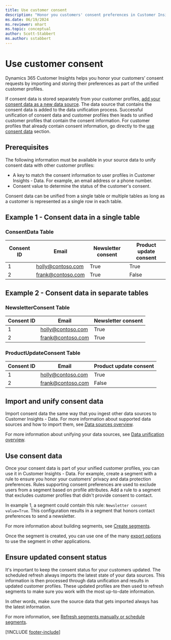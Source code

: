 ```yaml
---
title: Use customer consent
description: "Honor you customers' consent preferences in Customer Insights by importing consent data."
ms.date: 06/19/2024
ms.reviewer: mhart
ms.topic: conceptual
author: Scott-Stabbert 
ms.author: sstabbert
---
```

# Use customer consent

Dynamics 365 Customer Insights helps you honor your customers’ consent requests by importing and storing their preferences as part of the unified customer profiles.

If consent data is stored separately from your customer profiles, [add your consent data as a new data source](#import-and-unify-consent-data). The data source that contains the consent data is added to the data unification process. Successful unification of consent data and customer profiles then leads to unified customer profiles that contain the consent information. For customer profiles that already contain consent information, go directly to the [use consent data](#use-consent-data) section.

## Prerequisites

The following information must be available in your source data to unify consent data with other customer profiles:

- A key to match the consent information to user profiles in Customer Insights - Data. For example, an email address or a phone number.
- Consent value to determine the status of the customer's consent.

Consent data can be unified from a single table or multiple tables as long as a customer is represented as a single row in each table.

## Example 1 - Consent data in a single table

### ConsentData Table

|Consent ID |Email |Newsletter consent  |Product update consent  |
|---------|---------|---------|---------|
|1    |  holly@contoso.com       |  True       | True       |
|2    |  frank@contoso.com       |  True       | False      |

## Example 2 - Consent data in separate tables

### NewsletterConsent Table

|Consent ID  |Email  | Newsletter consent  |
|---------|---------|----------|
|1    |  holly@contoso.com       |  True       |
|2    |  frank@contoso.com       |  True       |

### ProductUpdateConsent Table

|Consent ID   |Email  | Product update consent  |
|---------|---------|---------|
|1    |  holly@contoso.com       |  True       |
|2    |  frank@contoso.com       |  False      |

## Import and unify consent data

Import consent data the same way that you ingest other data sources to Customer Insights - Data. For more information about supported data sources and how to import them, see [Data sources overview](data-sources.md).

For more information about unifying your data sources, see [Data unification overview](data-unification.md).

## Use consent data

Once your consent data is part of your unified customer profiles, you can use it in Customer Insights - Data. For example, create a segment with a rule to ensure you honor your customers’ privacy and data protection preferences. Rules supporting consent preferences are used to exclude users from a segment based on profile attributes. Add a rule to a segment that excludes customer profiles that didn't provide consent to contact.

In example 1, a segment could contain this rule: `Newsletter consent value=True`. This configuration results in a segment that honors contact preferences to send a newsletter.

For more information about building segments, see [Create segments](segment-builder.md).

Once the segment is created, you can use one of the many [export options](export-manage.md) to use the segment in other applications.

## Ensure updated consent status

It's important to keep the consent status for your customers updated. The scheduled refresh always imports the latest state of your data sources. This information is then processed through data unification and results in updated customer profiles. These updated profiles are then used to refresh segments to make sure you work with the most up-to-date information.

In other words, make sure the source data that gets imported always has the latest information.

For more information, see [Refresh segments manually or schedule segments](segments-schedule.md).

[!INCLUDE [footer-include](includes/footer-banner.md)]
